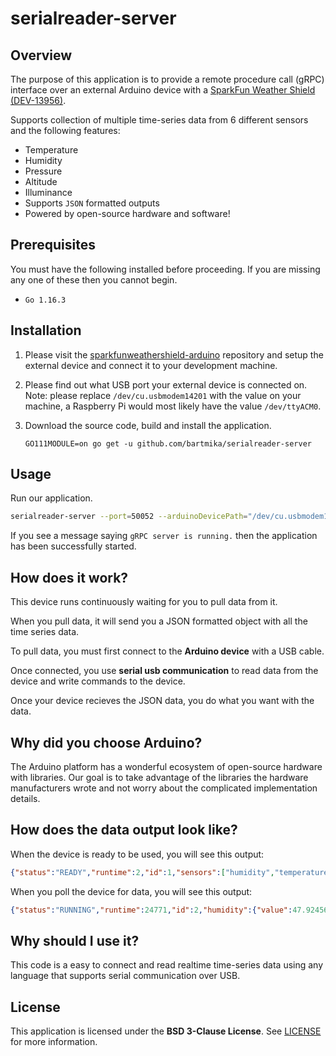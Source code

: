 # serialreader-server

## Overview

The purpose of this application is to provide a remote procedure call (gRPC) interface over an external Arduino device with a [SparkFun Weather Shield (DEV-13956)](https://github.com/sparkfun/Weather_Shield).

Supports collection of multiple time-series data from 6 different sensors and the following features:

* Temperature
* Humidity
* Pressure
* Altitude
* Illuminance
* Supports `JSON` formatted outputs
* Powered by open-source hardware and software!

## Prerequisites

You must have the following installed before proceeding. If you are missing any one of these then you cannot begin.

* ``Go 1.16.3``

## Installation

1. Please visit the [sparkfunweathershield-arduino](https://github.com/bartmika/sparkfunweathershield-arduino) repository and setup the external device and connect it to your development machine.

2. Please find out what USB port your external device is connected on. Note: please replace ``/dev/cu.usbmodem14201`` with the value on your machine, a Raspberry Pi would most likely have the value ``/dev/ttyACM0``.

3. Download the source code, build and install the application.

    ```
    GO111MODULE=on go get -u github.com/bartmika/serialreader-server
    ```

## Usage
Run our application.

```bash
serialreader-server --port=50052 --arduinoDevicePath="/dev/cu.usbmodem14201"
```

If you see a message saying ``gRPC server is running.`` then the application has been successfully started.

## How does it work?
This device runs continuously waiting for you to pull data from it.

When you pull data, it will send you a JSON formatted object with all the time series data.

To pull data, you must first connect to the **Arduino device** with a USB cable.

Once connected, you use **serial usb communication** to read data from the device and write commands to the device.

Once your device recieves the JSON data, you do what you want with the data.

## Why did you choose Arduino?
The Arduino platform has a wonderful ecosystem of open-source hardware with libraries. Our goal is to take advantage of the libraries the hardware manufacturers wrote and not worry about the complicated implementation details.

## How does the data output look like?
When the device is ready to be used, you will see this output:

```json
{"status":"READY","runtime":2,"id":1,"sensors":["humidity","temperature","pressure","illuminance","soil"]}
```

When you poll the device for data, you will see this output:

```json
{"status":"RUNNING","runtime":24771,"id":2,"humidity":{"value":47.92456,"unit":"%","status":1,"error":""},"temperature_primary":{"value":80.47031,"unit":"F","status":1,"error":""},"pressure":{"value":0,"unit":"Pa","status":1,"error":""},"temperature_secondary":{"value":78.2375,"unit":"F","status":1,"error":""},"altitude":{"value":80440.25,"unit":"ft","status":1,"error":""},"illuminance":{"value":0.040305,"unit":"V","status":1,"error":""}}
```

## Why should I use it?
This code is a easy to connect and read realtime time-series data using any language that supports serial communication over USB.

## License

This application is licensed under the **BSD 3-Clause License**. See [LICENSE](LICENSE) for more information.
